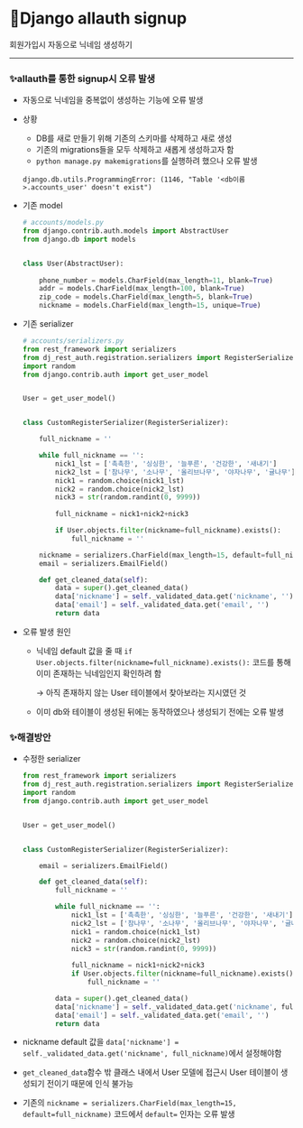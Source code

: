 # 📌Django allauth signup

회원가입시 자동으로 닉네임 생성하기

----------------------------------



### ✨allauth를 통한 signup시 오류 발생

- 자동으로 닉네임을 중복없이 생성하는 기능에 오류 발생

- 상황

  - DB를 새로 만들기 위해 기존의 스키마를 삭제하고 새로 생성
  - 기존의 migrations들을 모두 삭제하고 새롭게 생성하고자 함
  - `python manage.py makemigrations`를 실행하려 했으나 오류 발생

  ```
  django.db.utils.ProgrammingError: (1146, "Table '<db이름>.accounts_user' doesn't exist")
  ```

- 기존 model

  ```python
  # accounts/models.py
  from django.contrib.auth.models import AbstractUser
  from django.db import models
  
  
  class User(AbstractUser):
      
      phone_number = models.CharField(max_length=11, blank=True)
      addr = models.CharField(max_length=100, blank=True)
      zip_code = models.CharField(max_length=5, blank=True)
      nickname = models.CharField(max_length=15, unique=True)
  ```

- 기존 serializer

  ```python
  # accounts/serializers.py
  from rest_framework import serializers
  from dj_rest_auth.registration.serializers import RegisterSerializer
  import random
  from django.contrib.auth import get_user_model
  
  
  User = get_user_model()
  
  
  class CustomRegisterSerializer(RegisterSerializer):
  
      full_nickname = ''
  
      while full_nickname == '':
          nick1_lst = ['촉촉한', '싱싱한', '늘푸른', '건강한', '새내기']
          nick2_lst = ['참나무', '소나무', '올리브나무', '야자나무', '귤나무']
          nick1 = random.choice(nick1_lst)
          nick2 = random.choice(nick2_lst)
          nick3 = str(random.randint(0, 9999))
      
          full_nickname = nick1+nick2+nick3
  
          if User.objects.filter(nickname=full_nickname).exists():
              full_nickname = ''
  
      nickname = serializers.CharField(max_length=15, default=full_nickname)
      email = serializers.EmailField()
  
      def get_cleaned_data(self):
          data = super().get_cleaned_data()
          data['nickname'] = self._validated_data.get('nickname', '')
          data['email'] = self._validated_data.get('email', '')
          return data
  ```

- 오류 발생 원인

  - 닉네임 default 값을 줄 때 `if User.objects.filter(nickname=full_nickname).exists():` 코드를 통해 이미 존재하는 닉네임인지 확인하려 함

    → 아직 존재하지 않는 User 테이블에서 찾아보라는 지시였던 것

  - 이미 db와 테이블이 생성된 뒤에는 동작하였으나 생성되기 전에는 오류 발생 





### ✨해결방안

- 수정한 serializer

  ```python
  from rest_framework import serializers
  from dj_rest_auth.registration.serializers import RegisterSerializer
  import random
  from django.contrib.auth import get_user_model
  
  
  User = get_user_model()
  
  
  class CustomRegisterSerializer(RegisterSerializer):
  
      email = serializers.EmailField()
  
      def get_cleaned_data(self):
          full_nickname = ''
  
          while full_nickname == '':
              nick1_lst = ['촉촉한', '싱싱한', '늘푸른', '건강한', '새내기']
              nick2_lst = ['참나무', '소나무', '올리브나무', '야자나무', '귤나무']
              nick1 = random.choice(nick1_lst)
              nick2 = random.choice(nick2_lst)
              nick3 = str(random.randint(0, 9999))
          
              full_nickname = nick1+nick2+nick3
              if User.objects.filter(nickname=full_nickname).exists():
                  full_nickname = ''
  
          data = super().get_cleaned_data()
          data['nickname'] = self._validated_data.get('nickname', full_nickname)
          data['email'] = self._validated_data.get('email', '')
          return data
  ```

- nickname default 값을 `data['nickname'] = self._validated_data.get('nickname', full_nickname)`에서 설정해야함

- `get_cleaned_data`함수 밖 클래스 내에서 User 모델에 접근시 User 테이블이 생성되기 전이기 때문에 인식 불가능
- 기존의 `nickname = serializers.CharField(max_length=15, default=full_nickname)` 코드에서 `default=` 인자는 오류 발생